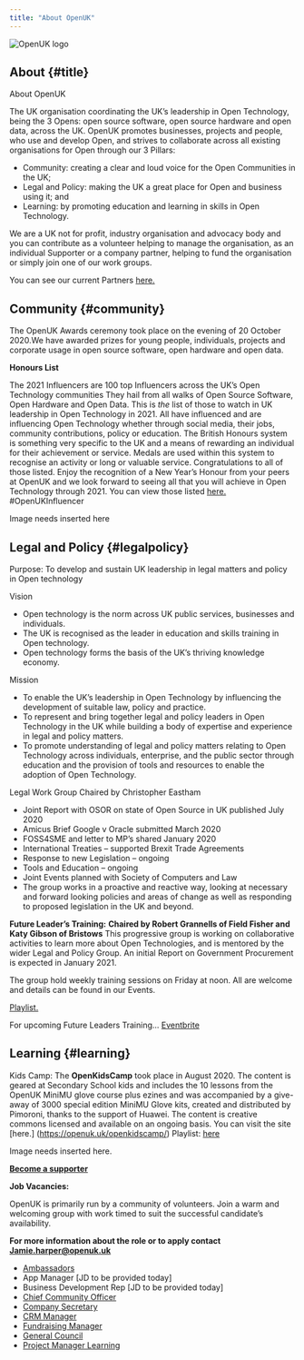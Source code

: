 ```yaml
---
title: "About OpenUK"
---
```


![OpenUK logo](/stands/openuk/logo.png)


## About {#title}

About OpenUK


The UK organisation coordinating the UK’s leadership in Open Technology, being the 3 Opens: open source software, open source hardware and open data, across the UK. OpenUK promotes businesses, projects and people, who use and develop Open, and strives to collaborate across all existing organisations for Open through our 3 Pillars:
* Community: creating a clear and loud voice for the Open Communities in the UK;
* Legal and Policy: making the UK a great place for Open and business using it; and
* Learning: by promoting education and learning in skills in Open Technology.

We are a UK not for profit, industry organisation and advocacy body and you can contribute as a volunteer helping to manage the organisation, as an individual Supporter or a company partner, helping to fund the organisation or simply join one of our work groups.

You can see our current Partners [here.](https://openuk.uk/participants/partners/) 


## Community {#community}

The OpenUK Awards ceremony took place on the evening of 20 October 2020.We have awarded prizes for young people, individuals, projects and corporate usage in open source software, open hardware and open data.

**Honours List**

The 2021 Influencers are 100 top Influencers across the UK’s Open Technology communities
They hail from all walks of Open Source Software, Open Hardware and Open Data. This is *the* list of those to watch in UK leadership in Open Technology in 2021. All have influenced and are influencing Open Technology whether through social media, their jobs, community contributions, policy or education.
The British Honours system is something very specific to the UK and a means of rewarding an individual for their achievement or service. Medals are used within this system to recognise an activity or  long or valuable service.
Congratulations to all of those listed. Enjoy the recognition of  a New Year’s Honour from your peers at OpenUK and we look forward to seeing all that you will achieve in Open Technology through 2021. You can view those listed [here.](https://openuk.uk/2021honourslist/)
#OpenUKInfluencer

Image needs inserted here

## Legal and Policy {#legalpolicy}

Purpose: To develop and sustain UK leadership in legal matters and policy in Open technology

Vision
* Open technology is the norm across UK public services, businesses and individuals.
* The UK is recognised as the leader in education and skills training in Open technology.
* Open technology forms the basis of the UK’s thriving knowledge economy.

Mission
* To enable the UK’s leadership in Open Technology by influencing the development of suitable law, policy and practice.
* To represent and bring together legal and policy leaders in Open Technology in the UK while building a body of expertise and experience in legal and policy matters.
* To promote understanding of legal and policy matters relating to Open Technology across individuals, enterprise, and the public sector through education and the provision of tools and resources to enable the adoption of Open Technology.

Legal Work Group Chaired by Christopher Eastham
* Joint Report with OSOR on state of Open Source in UK published July 2020
* Amicus Brief Google v Oracle submitted March 2020
* FOSS4SME and letter to MP’s shared January 2020
* International Treaties – supported Brexit Trade Agreements
* Response to new Legislation – ongoing
* Tools and Education – ongoing
* Joint Events planned with Society of Computers and Law
* The group works in a proactive and reactive way, looking at necessary and forward looking policies and areas of change as well as responding to proposed legislation in the UK and beyond.

**Future Leader’s Training:**
**Chaired by Robert Grannells of Field Fisher and Katy Gibson of Bristows**
This progressive group is working on collaborative activities to learn more about Open Technologies, and is mentored by the wider Legal and Policy Group. An initial Report on Government Procurement is expected in January 2021.

The group hold weekly training sessions on Friday at noon. All are welcome and details can be found in our Events.

[Playlist.](https://youtube.com/playlist?list=PL0U2cL1JGPZdbpNJPI7Np09PGl6UCe4am)

For upcoming Future Leaders Training...
[Eventbrite](https://www.eventbrite.co.uk/o/openuk-29062794383)

## Learning {#learning}

Kids Camp:
The **OpenKidsCamp** took place in August 2020. The content is geared at Secondary School kids and includes the 10 lessons from the OpenUK MiniMU glove course plus ezines and was accompanied by a give-away of 3000 special edition MiniMU Glove kits, created and distributed by Pimoroni, thanks to the support of Huawei. The content is creative commons licensed and available on an ongoing basis. You can visit the site [here.] (https://openuk.uk/openkidscamp/)
Playlist: [here](https://youtube.com/playlist?list=PL0U2cL1JGPZcBEQU8sd6hnHjUra2Y0luZ)

Image needs inserted here.


**[Become a supporter](https://openuk.uk/become-a-supporter/)**

**Job Vacancies:**

OpenUK is primarily run by a community of volunteers. Join a warm and welcoming group with work timed to suit the successful candidate’s availability.

**For more information about the role or to apply contact Jamie.harper@openuk.uk**

* [Ambassadors](https://openuk.uk/ambassadors/)
* App Manager [JD to be provided today]
* Business Development Rep [JD to be provided today]
* [Chief Community Officer](https://openuk.uk/profiles/chief-community-officer/)
* [Company Secretary](https://openuk.uk/profiles/company-secretary/) 
* [CRM Manager](https://openuk.uk/profiles/crm-manager/)
* [Fundraising Manager](https://openuk.uk/profiles/fundraising-manager/)
* [General Council](https://openuk.uk/profiles/general-counsel/)
* [Project Manager Learning](https://openuk.uk/profiles/project-manager-learning/)

